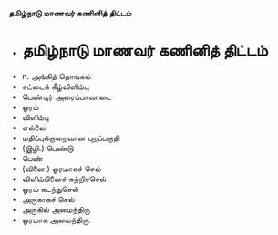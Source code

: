 **தமிழ்நாடு மாணவர் கணினித் திட்டம்**
- # தமிழ்நாடு மாணவர் கணினித் திட்டம்
- n. அங்கித் தொங்கல்
- சட்டைக் கீழ்விளிம்பு
- பெண்டிர் அரைப்பாவாடை
- ஓரம்
- விளிம்பு
- எல்லை
- மதிப்புக்குறைவான புறப்பகுதி
- (இழி.) பெண்டு
- பெண்
- (வினை.) ஓரமாகச் செல்
- விளிம்பினைச் சுற்றிச்செல்
- ஓரம் கடந்துசெல்
- அருகாகச் செல்
- அருகில் அமைந்திரு
- ஓரமாக அமைந்திரு.

